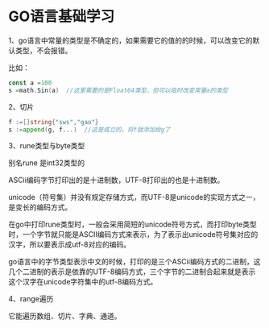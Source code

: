 # GO语言基础学习

1、go语言中常量的类型是不确定的，如果需要它的值的的时候，可以改变它的默认类型，不会报错。

比如：

```go
const a =100
s =math.Sin(a)  //这里需要的是Float64类型，但可以临时改变常量a的类型
```

2、切片

```go
f :=[]string{"sws","gao"}
s :=append(g, f...)  //这是成立的，将f就添加给g了
```

3、rune类型与byte类型

别名rune 是int32类型的

ASCii编码字节打印出的是十进制数，UTF-8打印出的也是十进制数。

unicode（符号集）并没有规定存储方式，而UTF-8是unicode的实现方式之一，是变长的编码方式。

在go中打印rune类型时，一般会采用简短的unicode符号方式，而打印byte类型时，一个字节就只能是ASCII编码方式来表示，为了表示出unicode符号集对应的汉字，所以要表示成utf-8对应的编码。

go语言中的字节类型表示中文的时候，打印的是三个ASCii编码方式的二进制，这几个二进制的表示是依靠的UTF-8编码方式，三个字节的二进制合起来就是表示这个汉字在unicode字符集中的utf-8编码方式。

4、range遍历

它能遍历数组、切片、字典、通道。

